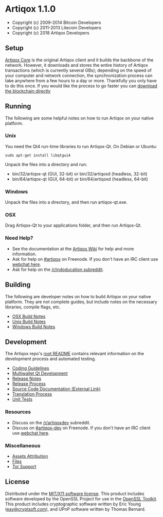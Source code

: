 Artiqox 1.1.0
=====================

* Copyright (c) 2009-2014 Bitcoin Developers
* Copyright (c) 2011-2013 Litecoin Developers
* Copyright (c) 2018 Artiqox Developers


Setup
---------------------
[Artiqox Core](http://github.com/artiqox/artiqox/releases) is the original Artiqox client and it builds the backbone of the network. However, it downloads and stores the entire history of Artiqox transactions (which is currently several GBs); depending on the speed of your computer and network connection, the synchronization process can take anywhere from a few hours to a day or more. Thankfully you only have to do this once. If you would like the process to go faster you can [download the blockchain directly](bootstrap.md)

Running
---------------------
The following are some helpful notes on how to run Artiqox on your native platform. 

### Unix

You need the Qt4 run-time libraries to run Artiqox-Qt. On Debian or Ubuntu:

	sudo apt-get install libqtgui4

Unpack the files into a directory and run:

- bin/32/artiqox-qt (GUI, 32-bit) or bin/32/artiqoxd (headless, 32-bit)
- bin/64/artiqox-qt (GUI, 64-bit) or bin/64/artiqoxd (headless, 64-bit)



### Windows

Unpack the files into a directory, and then run artiqox-qt.exe.

### OSX

Drag Artiqox-Qt to your applications folder, and then run Artiqox-Qt.

### Need Help?

* See the documentation at the [Artiqox Wiki](http://artiqox.com/)
for help and more information.
* Ask for help on [#artiqox](http://webchat.freenode.net?channels=artiqox) on Freenode. If you don't have an IRC client use [webchat here](http://webchat.freenode.net?channels=artiqox).
* Ask for help on the [/r/indoducation subreddit](http://reddit.com/r/indoducation).

Building
---------------------
The following are developer notes on how to build Artiqox on your native platform. They are not complete guides, but include notes on the necessary libraries, compile flags, etc.

- [OSX Build Notes](build-osx.md)
- [Unix Build Notes](build-unix.md)
- [Windows Build Notes](build-msw.md)

Development
---------------------
The Artiqox repo's [root README](https://github.com/artiqox/artiqox/blob/master/README.md) contains relevant information on the development process and automated testing.

- [Coding Guidelines](coding.md)
- [Multiwallet Qt Development](multiwallet-qt.md)
- [Release Notes](release-notes.md)
- [Release Process](release-process.md)
- [Source Code Documentation (External Link)](https://dev.visucore.com/bitcoin/doxygen/)
- [Translation Process](translation_process.md)
- [Unit Tests](unit-tests.md)

### Resources
* Discuss on the [/r/artiqoxdev](http://www.reddit.com/r/artiqoxdev) subreddit.
* Discuss on [#artiqox-dev](http://webchat.freenode.net/?channels=artiqox-dev) on Freenode. If you don't have an IRC client use [webchat here](http://webchat.freenode.net/?channels=artiqox-dev).

### Miscellaneous
- [Assets Attribution](assets-attribution.md)
- [Files](files.md)
- [Tor Support](tor.md)

License
---------------------
Distributed under the [MIT/X11 software license](http://www.opensource.org/licenses/mit-license.php).
This product includes software developed by the OpenSSL Project for use in the [OpenSSL Toolkit](http://www.openssl.org/). This product includes
cryptographic software written by Eric Young ([eay@cryptsoft.com](mailto:eay@cryptsoft.com)), and UPnP software written by Thomas Bernard.
